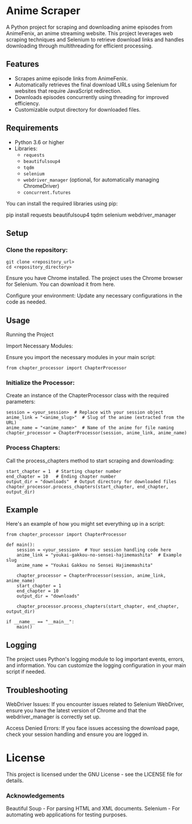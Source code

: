 # Anime Scraper

A Python project for scraping and downloading anime episodes from AnimeFenix, an anime streaming website. This project leverages web scraping techniques and Selenium to retrieve download links and handles downloading through multithreading for efficient processing.

## Features

- Scrapes anime episode links from AnimeFenix.
- Automatically retrieves the final download URLs using Selenium for websites that require JavaScript redirection.
- Downloads episodes concurrently using threading for improved efficiency.
- Customizable output directory for downloaded files.

## Requirements

- Python 3.6 or higher
- Libraries:
  - `requests`
  - `beautifulsoup4`
  - `tqdm`
  - `selenium`
  - `webdriver_manager` (optional, for automatically managing ChromeDriver)
  - `concurrent.futures`

You can install the required libraries using pip:

pip install requests beautifulsoup4 tqdm selenium webdriver_manager

## Setup

### Clone the repository:
```
git clone <repository_url>
cd <repository_directory>
```
Ensure you have Chrome installed. The project uses the Chrome browser for Selenium. You can download it from here.

Configure your environment: Update any necessary configurations in the code as needed.

## Usage

Running the Project

Import Necessary Modules:

Ensure you import the necessary modules in your main script:

```
from chapter_processor import ChapterProcessor
```
### Initialize the Processor:

Create an instance of the ChapterProcessor class with the required parameters:

```
session = <your_session>  # Replace with your session object
anime_link = "<anime_slug>"  # Slug of the anime (extracted from the URL)
anime_name = "<anime_name>"  # Name of the anime for file naming
chapter_processor = ChapterProcessor(session, anime_link, anime_name)
```

### Process Chapters:

Call the process_chapters method to start scraping and downloading:

```
start_chapter = 1  # Starting chapter number
end_chapter = 10   # Ending chapter number
output_dir = "downloads"  # Output directory for downloaded files
chapter_processor.process_chapters(start_chapter, end_chapter, output_dir)
```

## Example
Here's an example of how you might set everything up in a script:

```
from chapter_processor import ChapterProcessor

def main():
    session = <your_session>  # Your session handling code here
    anime_link = "youkai-gakkou-no-sensei-hajimemashita"  # Example slug
    anime_name = "Youkai Gakkou no Sensei Hajimemashita"
    
    chapter_processor = ChapterProcessor(session, anime_link, anime_name)
    start_chapter = 1
    end_chapter = 10
    output_dir = "downloads"
    
    chapter_processor.process_chapters(start_chapter, end_chapter, output_dir)

if __name__ == "__main__":
    main()
```
## Logging
The project uses Python's logging module to log important events, errors, and information. You can customize the logging configuration in your main script if needed.

## Troubleshooting
WebDriver Issues: If you encounter issues related to Selenium WebDriver, ensure you have the latest version of Chrome and that the webdriver_manager is correctly set up.

Access Denied Errors: If you face issues accessing the download page, check your session handling and ensure you are logged in.
# License
This project is licensed under the GNU License - see the LICENSE file for details.

### Acknowledgements
Beautiful Soup - For parsing HTML and XML documents.
Selenium - For automating web applications for testing purposes.
